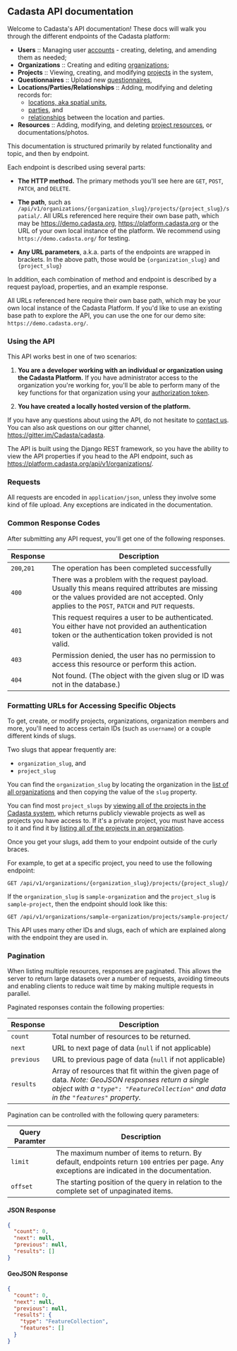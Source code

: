 ## Cadasta API documentation

Welcome to Cadasta's API documentation! These docs will walk you through the different endpoints of the Cadasta platform:

* **Users** :: Managing user [accounts](#managing-a-user-account) - creating, deleting, and amending them as needed;
* **Organizations** :: Creating and editing [organizations](#organizations);
* **Projects** :: Viewing, creating, and modifying [projects](#projects) in the system,
* **Questionnaires** :: Upload new [questionnaires](#questionnaires),
* **Locations/Parties/Relationships** :: Adding, modifying and deleting records for:
  * [locations, aka spatial units](#spatial-units-aka-project-locations),
  * [parties](#parties), and
  * [relationships](#relationships) between the location and parties.
* **Resources** :: Adding, modifying, and deleting [project resources](#project-resources), or documentations/photos.

<!-- Mention bulk importing and the structure of Cadasta -->
<!-- include API endpoint visual -->

This documentation is structured primarily by related functionality and topic, and then by endpoint.

Each endpoint is described using several parts:

* **The HTTP method.** The primary methods you'll see here are `GET`, `POST`, `PATCH`, and `DELETE`.

* **The path**, such as `/api/v1/organizations/{organization_slug}/projects/{project_slug}/spatial/`. All URLs referenced here require their own base path, which may be https://demo.cadasta.org, https://platform.cadasta.org or the URL of your own local instance of the platform. We recommend using `https://demo.cadasta.org/` for testing.

* **Any URL parameters**, a.k.a. parts of the endpoints are wrapped in brackets. In the above path, those would be `{organization_slug}` and `{project_slug}`

In addition, each combination of method and endpoint is described by a request payload, properties, and an example response.

All URLs referenced here require their own base path, which may be your own local instance of the Cadasta Platform. If you'd like to use an existing base path to explore the API, you can use the one for our demo site: `https://demo.cadasta.org/`.

### Using the API

This API works best in one of two scenarios:

1. **You are a developer working with an individual or organization using the Cadasta Platform.** If you have administrator access to the organization you're working for, you'll be able to perform many of the key functions for that organization using your [authorization token](#log-a-user-in--get-authorization-key).

2. **You have created a locally hosted version of the platform.**

If you have any questions about using the API, do not hesitate to <a href="(http://cadasta.org/contact/)" target="_blank">contact us</a>. You can also ask questions on our gitter channel, https://gitter.im/Cadasta/cadasta.

The API is built using the Django REST framework, so you have the ability to view the API properties if you head to the API endpoint, such as https://platform.cadasta.org/api/v1/organizations/.

### Requests

All requests are encoded in `application/json`, unless they involve some kind of file upload. Any exceptions are indicated in the documentation. 

### Common Response Codes

After submitting any API request, you'll get one of the following responses.

Response | Description
---|---
`200`,`201` | The operation has been completed successfully
`400` | There was a problem with the request payload. Usually this means required attributes are missing or the values provided are not accepted. Only applies to the `POST`, `PATCH` and `PUT` requests.
`401` | This request requires a user to be authenticated. You either have not provided an authentication token or the authentication token provided is not valid.
`403` | Permission denied, the user has no permission to access this resource or perform this action.
`404` | Not found. (The object with the given slug or ID was not in the database.)

### Formatting URLs for Accessing Specific Objects

To get, create, or modify projects, organizations, organization members and more, you'll need to access certain IDs (such as `username`) or a couple different kinds of slugs.

Two slugs that appear frequently are:

* `organization_slug`, and
* `project_slug`

You can find the `organization_slug` by locating the organization in the [list of all organizations](#list-organizations) and then copying the value of the `slug` property.

You can find most `project_slugs` by [viewing all of the projects in the Cadasta system](#list-all-projects), which returns publicly viewable projects as well as projects you have access to. If it's a private project, you must have access to it and find it by [listing all of the projects in an organization](#list-all-projects).

Once you get your slugs, add them to your endpoint outside of the curly braces.

For example, to get at a specific project, you need to use the following endpoint:

```endpoint
GET /api/v1/organizations/{organization_slug}/projects/{project_slug}/
```

If the `organization_slug` is `sample-organization` and the `project_slug` is `sample-project`, then the endpoint should look like this:

```
GET /api/v1/organizations/sample-organization/projects/sample-project/
```

This API uses many other IDs and slugs, each of which are explained along with the endpoint they are used in.

### Pagination

When listing multiple resources, responses are paginated. This allows the server to return large datasets over a number of requests, avoiding timeouts and enabling clients to reduce wait time by making multiple requests in parallel.

Paginated responses contain the following properties:

Response | Description
---|---
`count` | Total number of resources to be returned.
`next` | URL to next page of data (`null` if not applicable)
`previous` | URL to previous page of data (`null` if not applicable)
`results` | Array of resources that fit within the given page of data. _Note: GeoJSON responses return a single object with a `"type": "FeatureCollection"` and data in the `"features"` property._

Pagination can be controlled with the following query parameters:

Query Paramter | Description
---|---
`limit` | The maximum number of items to return. By default, endpoints return `100` entries per page. Any exceptions are indicated in the documentation.
`offset` | The starting position of the query in relation to the complete set of unpaginated items.

#### JSON Response
```json
{
  "count": 0,
  "next": null,
  "previous": null,
  "results": []
}
```

#### GeoJSON Response
```json
{
  "count": 0,
  "next": null,
  "previous": null,
  "results": {
    "type": "FeatureCollection",
    "features": []
  }
}
```
